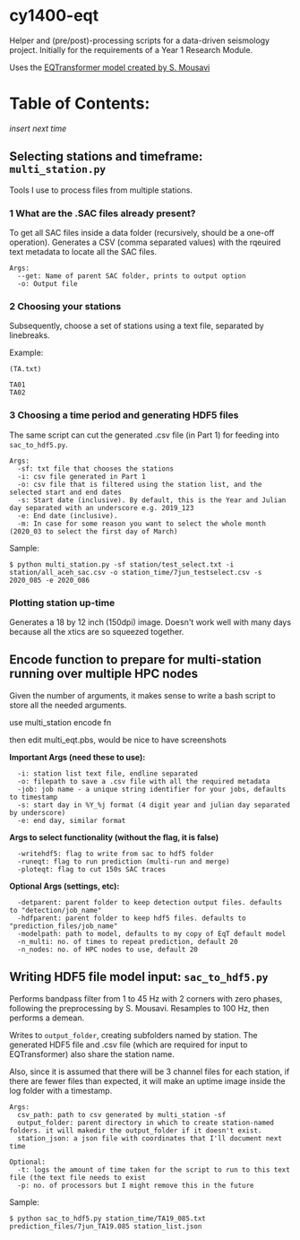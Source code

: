# cy1400-eqt

Helper and (pre/post)-processing scripts for a data-driven seismology project. Initially for the requirements of a Year 1 Research Module. 

Uses the [EQTransformer model created by S. Mousavi](https://github.com/smousavi05/EQTransformer)

# Table of Contents:

_insert next time_

## Selecting stations and timeframe: ```multi_station.py```

Tools I use to process files from multiple stations.

### 1 What are the .SAC files already present? 

To get all SAC files inside a data folder (recursively, should be a one-off operation). Generates a CSV (comma separated values) with the rqeuired text metadata to locate all the SAC files. 


```
Args:
  --get: Name of parent SAC folder, prints to output option
  -o: Output file
```

### 2 Choosing your stations

Subsequently, choose a set of stations using a text file, separated by linebreaks.

Example:

```
(TA.txt)

TA01
TA02
```
### 3 Choosing a time period and generating HDF5 files

The same script can cut the generated .csv file (in Part 1) for feeding into ```sac_to_hdf5.py```. 

```
Args:
  -sf: txt file that chooses the stations
  -i: csv file generated in Part 1
  -o: csv file that is filtered using the station list, and the selected start and end dates
  -s: Start date (inclusive). By default, this is the Year and Julian day separated with an underscore e.g. 2019_123
  -e: End date (inclusive). 
  -m: In case for some reason you want to select the whole month (2020_03 to select the first day of March)
```

Sample:

```
$ python multi_station.py -sf station/test_select.txt -i station/all_aceh_sac.csv -o station_time/7jun_testselect.csv -s 2020_085 -e 2020_086
```

### Plotting station up-time

Generates a 18 by 12 inch (150dpi) image. Doesn't work well with many days because all the xtics are so squeezed together. 

## Encode function to prepare for multi-station running over multiple HPC nodes

Given the number of arguments, it makes sense to write a bash script to store all the needed arguments. 

use multi_station encode fn

then edit multi_eqt.pbs, would be nice to have screenshots


__Important Args (need these to use):__

```
  -i: station list text file, endline separated
  -o: filepath to save a .csv file with all the required metadata
  -job: job name - a unique string identifier for your jobs, defaults to timestamp
  -s: start day in %Y_%j format (4 digit year and julian day separated by underscore)
  -e: end day, similar format
```


__Args to select functionality (without the flag, it is false)__

```
  -writehdf5: flag to write from sac to hdf5 folder
  -runeqt: flag to run prediction (multi-run and merge)
  -ploteqt: flag to cut 150s SAC traces
```

__Optional Args (settings, etc):__

```
  -detparent: parent folder to keep detection output files. defaults to "detection/job_name"
  -hdfparent: parent folder to keep hdf5 files. defaults to "prediction_files/job_name"
  -modelpath: path to model, defaults to my copy of EqT default model
  -n_multi: no. of times to repeat prediction, default 20
  -n_nodes: no. of HPC nodes to use, default 20
```

## Writing HDF5 file model input: ```sac_to_hdf5.py```

Performs bandpass filter from 1 to 45 Hz with 2 corners with zero phases, following the preprocessing by S. Mousavi. Resamples to 100 Hz, then performs a demean.

Writes to ```output_folder```, creating subfolders named by station. The generated HDF5 file and .csv file (which are required for input to EQTransformer) also share the station name.

Also, since it is assumed that there will be 3 channel files for each station, if there are fewer files than expected, it will make an uptime image inside the log folder with a timestamp.

```
Args:
  csv_path: path to csv generated by multi_station -sf
  output_folder: parent directory in which to create station-named folders. it will makedir the output_folder if it doesn't exist.
  station_json: a json file with coordinates that I'll document next time
  
Optional:
  -t: logs the amount of time taken for the script to run to this text file (the text file needs to exist
  -p: no. of processors but I might remove this in the future
```

Sample:

``` 
$ python sac_to_hdf5.py station_time/TA19_085.txt prediction_files/7jun_TA19.085 station_list.json 
```

